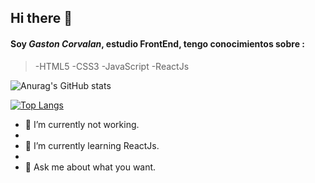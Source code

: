 ## Hi there 👋

####  Soy _Gaston Corvalan_, estudio FrontEnd, tengo conocimientos sobre :

> -HTML5
> -CSS3
> -JavaScript
> -ReactJs





![Anurag's GitHub stats](https://github-readme-stats.vercel.app/api?username=Gastoncorvata&show_icons=true&theme=vision-friendly-dark)




[![Top Langs](https://github-readme-stats.vercel.app/api/top-langs/?username=Gastoncorvata)](https://github.com/anuraghazra/github-readme-stats&title_color#48d439)



- 🔭 I’m currently not working.
- 
- 🌱 I’m currently learning ReactJs.
- 
- 💬 Ask me about what you want.

